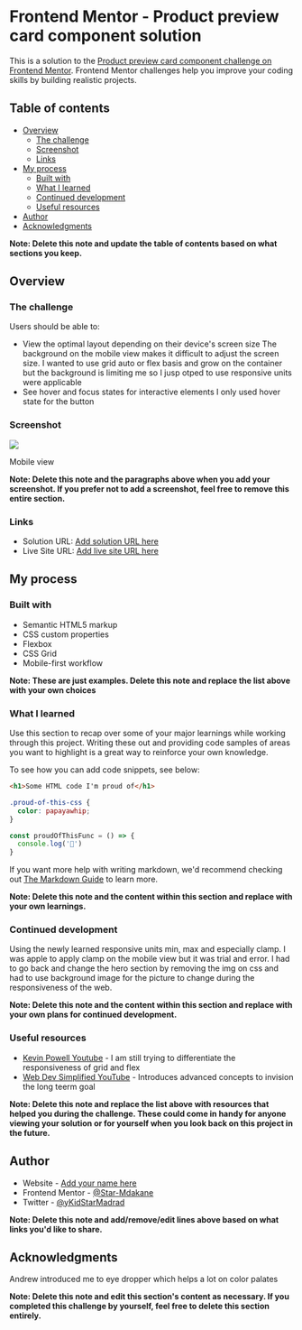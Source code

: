 # Frontend Mentor - Product preview card component solution

This is a solution to the [Product preview card component challenge on Frontend Mentor](https://www.frontendmentor.io/challenges/product-preview-card-component-GO7UmttRfa). Frontend Mentor challenges help you improve your coding skills by building realistic projects. 

## Table of contents

- [Overview](#overview)
  - [The challenge](#the-challenge)
  - [Screenshot](#screenshot)
  - [Links](#links)
- [My process](#my-process)
  - [Built with](#built-with)
  - [What I learned](#what-i-learned)
  - [Continued development](#continued-development)
  - [Useful resources](#useful-resources)
- [Author](#author)
- [Acknowledgments](#acknowledgments)

**Note: Delete this note and update the table of contents based on what sections you keep.**

## Overview

### The challenge

Users should be able to:

- View the optimal layout depending on their device's screen size
The background on the mobile view makes it difficult to adjust the screen size. I wanted to use grid auto or flex basis and grow on the container but the background is limiting me so I jusp otped to use responsive units were applicable
- See hover and focus states for interactive elements
I only used hover state for the button

### Screenshot

![](./screenshot.jpg)

Mobile view

**Note: Delete this note and the paragraphs above when you add your screenshot. If you prefer not to add a screenshot, feel free to remove this entire section.**

### Links

- Solution URL: [Add solution URL here](https://your-solution-url.com)
- Live Site URL: [Add live site URL here](https://your-live-site-url.com)

## My process

### Built with

- Semantic HTML5 markup
- CSS custom properties
- Flexbox
- CSS Grid
- Mobile-first workflow

**Note: These are just examples. Delete this note and replace the list above with your own choices**

### What I learned

Use this section to recap over some of your major learnings while working through this project. Writing these out and providing code samples of areas you want to highlight is a great way to reinforce your own knowledge.

To see how you can add code snippets, see below:

```html
<h1>Some HTML code I'm proud of</h1>
```
```css
.proud-of-this-css {
  color: papayawhip;
}
```
```js
const proudOfThisFunc = () => {
  console.log('🎉')
}
```

If you want more help with writing markdown, we'd recommend checking out [The Markdown Guide](https://www.markdownguide.org/) to learn more.

**Note: Delete this note and the content within this section and replace with your own learnings.**

### Continued development

Using the newly learned responsive units min, max and especially clamp. I was apple to apply clamp on the mobile view but it was trial and error.
I had to go back and change the hero section by removing the img on css and had to use background image for the picture to change during the responsiveness of the web.

**Note: Delete this note and the content within this section and replace with your own plans for continued development.**

### Useful resources

- [Kevin Powell Youtube](https://www.example.com) - I am still trying to differentiate the responsiveness of grid and flex
- [Web Dev Simplified YouTube](https://www.example.com) - Introduces advanced concepts to invision the long teerm goal

**Note: Delete this note and replace the list above with resources that helped you during the challenge. These could come in handy for anyone viewing your solution or for yourself when you look back on this project in the future.**

## Author

- Website - [Add your name here](https://www.your-site.com)
- Frontend Mentor - [@Star-Mdakane](https://www.frontendmentor.io/profile/@Star-Mdakane)
- Twitter - [@yKidStarMadrad](https://www.twitter.com/@yKidStarMadrad)

**Note: Delete this note and add/remove/edit lines above based on what links you'd like to share.**

## Acknowledgments

Andrew introduced me to eye dropper which helps a lot on color palates

**Note: Delete this note and edit this section's content as necessary. If you completed this challenge by yourself, feel free to delete this section entirely.**
